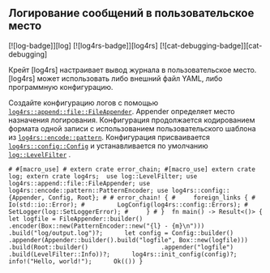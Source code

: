 ## Логирование сообщений в пользовательское место

[![log-badge]][log] [![log4rs-badge]][log4rs] [![cat-debugging-badge]][cat-debugging]

Крейт [log4rs] настраивает вывод журнала в пользовательское место. [log4rs] может использовать либо внешний файл YAML, либо программную конфигурацию.

Создайте конфигурацию логов с помощью [`log4rs::append::file::FileAppender`](https://docs.rs/log4rs/*/log4rs/append/file/struct.FileAppender.html). Appender определяет место назначения логирования. Конфигурация продолжается кодированием формата одной записи с использованием пользовательского шаблона из [`log4rs::encode::pattern`](https://docs.rs/log4rs/*/log4rs/encode/pattern/index.html). Конфигурация присваивается [`log4rs::config::Config`](https://docs.rs/log4rs/*/log4rs/config/struct.Config.html) и устанавливается по умолчанию [`log::LevelFilter`](https://docs.rs/log/*/log/enum.LevelFilter.html) .

```rust,no_run
# #[macro_use] # extern crate error_chain; #[macro_use] extern crate log; extern crate log4rs;  use log::LevelFilter; use log4rs::append::file::FileAppender; use log4rs::encode::pattern::PatternEncoder; use log4rs::config::{Appender, Config, Root}; # # error_chain! { #     foreign_links { #         Io(std::io::Error); #         LogConfig(log4rs::config::Errors); #         SetLogger(log::SetLoggerError); #     } # }  fn main() -> Result<()> {     let logfile = FileAppender::builder()         .encoder(Box::new(PatternEncoder::new("{l} - {m}\n")))         .build("log/output.log")?;      let config = Config::builder()         .appender(Appender::builder().build("logfile", Box::new(logfile)))         .build(Root::builder()                    .appender("logfile")                    .build(LevelFilter::Info))?;      log4rs::init_config(config)?;      info!("Hello, world!");      Ok(()) }
```


